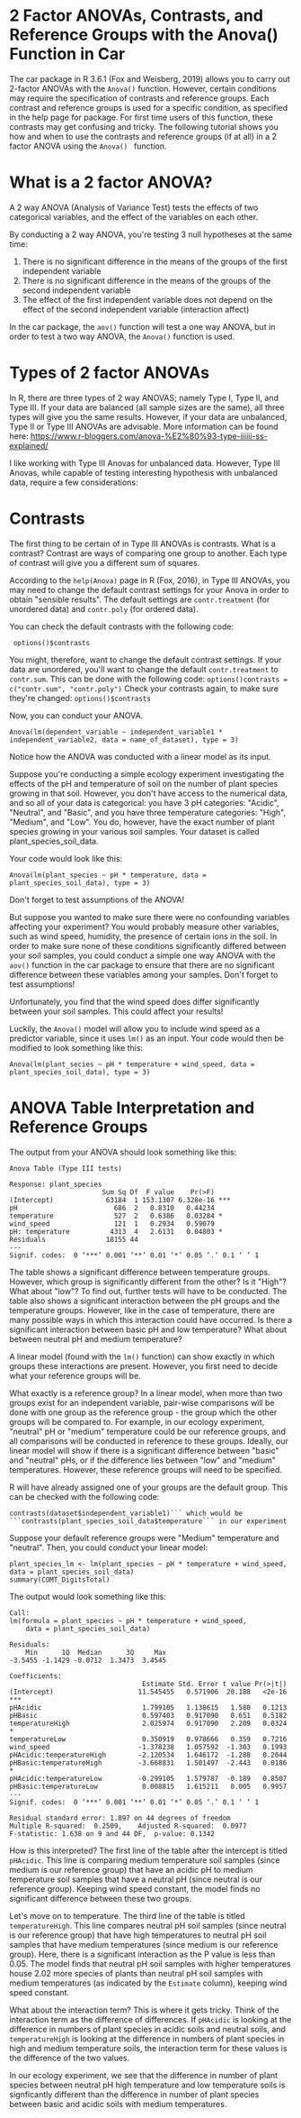 # 2 Factor ANOVAs, Contrasts, and Reference Groups with the Anova() Function in Car
The car package in R 3.6.1 (Fox and Weisberg, 2019) allows you to carry out 2-factor ANOVAs with the ```Anova()``` function. However, certain conditions may require the specification of contrasts and reference groups. Each contrast and reference groups is used for a specific condition, as specified in the help page for package. For first time users of this function, these contrasts may get confusing and tricky. The following tutorial shows you how and when to use the contrasts and reference groups (if at all) in a 2 factor ANOVA using the ```Anova() ``` function.

# What is a 2 factor ANOVA?
A 2 way ANOVA (Analysis of Variance Test) tests the effects of two categorical variables, and the effect of the variables on each other. 

By conducting a 2 way ANOVA, you're testing 3 null hypotheses at the same time:
1) There is no significant difference in the means of the groups of the first independent variable
2) There is no significant difference in the means of the groups of the second independent variable
3) The effect of the first independent variable does not depend on the effect of the second independent variable (interaction affect)

In the car package, the ```aov()``` function will test a one way ANOVA, but in order to test a two way ANOVA, the ```Anova()``` function is used.

# Types of 2 factor ANOVAs
In R, there are three types of 2 way ANOVAS; namely Type I, Type II, and Type III. If your data are balanced (all sample sizes are the same), all three types will give you the same results. However, if your data are unbalanced, Type II or Type III ANOVAs are advisable. More information can be found here: https://www.r-bloggers.com/anova-%E2%80%93-type-iiiiii-ss-explained/

I like working with Type III Anovas for unbalanced data. However, Type III Anovas, while capable of testing interesting hypothesis with unbalanced data, require a few considerations:

# Contrasts
The first thing to be certain of in Type III ANOVAs is contrasts. What is a contrast? Contrast are ways of comparing one group to another. Each type of contrast will give you a different sum of squares.

According to the ```help(Anova)``` page in R (Fox, 2016), in Type III ANOVAs, you may need to change the default contrast settings for your Anova in order to obtain "sensible results". The default settings are ```contr.treatment``` (for unordered data) and ```contr.poly``` (for ordered data). 

You can check the default contrasts with the following code:

``` options()$contrasts```

You might, therefore, want to change the default contrast settings. If your data are unordered, you'll want to change the default ```contr.treatment``` to ```contr.sum```. This can be done with the following code:
```options()contrasts = c("contr.sum", "contr.poly")```
Check your contrasts again, to make sure they're changed: ```options()$contrasts```

Now, you can conduct your ANOVA. 

```Anova(lm(dependent_variable ~ independent_variable1 * independent_variable2, data = name_of_dataset), type = 3)```

Notice how the ANOVA was conducted with a linear model as its input. 

Suppose you're conducting a simple ecology experiment investigating the effects of the pH and temperature of soil on the number of plant species growing in that soil. However, you don't have access to the numerical data, and so all of your data is categorical: you have 3 pH categories: "Acidic", "Neutral", and "Basic", and you have three temperature categories: "High", "Medium", and "Low". You do, however, have the exact number of plant species growing in your various soil samples. Your dataset is called plant_species_soil_data.

Your code would look like this:

```Anova(lm(plant_species ~ pH * temperature, data = plant_species_soil_data), type = 3) ```

Don't forget to test assumptions of the ANOVA!

But suppose you wanted to make sure there were no confounding variables affecting your experiment? You would probably measure other variables, such as wind speed, humidity, the presence of certain ions in the soil. In order to make sure none of these conditions significantly differed between your soil samples, you could conduct a simple one way ANOVA with the ```aov()``` function in the car package to ensure that there are no significant difference between these variables among your samples. Don't forget to test assumptions!

Unfortunately, you find that the wind speed does differ significantly between your soil samples. This could affect your results! 

Luckily, the ```Anova()``` model will allow you to include wind speed as a predictor variable, since it uses ```lm()``` as an input. Your code would then be modified to look something like this:

```Anova(lm(plant_secies ~ pH * temperature + wind_speed, data = plant_species_soil_data), type = 3)```

# ANOVA Table Interpretation and Reference Groups

The output from your ANOVA should look something like this:
```
Anova Table (Type III tests)

Response: plant_species
                       Sum Sq Df  F value    Pr(>F)    
(Intercept)             63184  1 153.1307 6.328e-16 ***
pH                        686  2   0.8310   0.44234    
temperature               527  2   0.6386   0.03284 *  
wind_speed                121  1   0.2934   0.59079    
pH: temperature          4313  4   2.6131   0.04803 *  
Residuals               18155 44                       
---
Signif. codes:  0 ‘***’ 0.001 ‘**’ 0.01 ‘*’ 0.05 ‘.’ 0.1 ‘ ’ 1

```
The table shows a significant difference between temperature groups. However, which group is significantly different from the other? Is it "High"? What about "low"? To find out, further tests will have to be conducted. The table also shows a significant interaction between the pH groups and the temperature groups. However, like in the case of temperature, there are many possible ways in which this interaction could have occurred. Is there a significant interaction between basic pH and low temperature? What about between neutral pH and medium temperature? 

A linear model (found with the ```lm()``` function) can show exactly in which groups these interactions are present. However, you first need to decide what your reference groups will be.

What exactly is a reference group? In a linear model, when more than two groups exist for an independent variable, pair-wise comparisons will be done with one group as the reference group - the group which the other groups will be compared to. For example, in our ecology experiment, "neutral" pH or "medium" temperature could be our reference groups, and all comparisons will be conducted in reference to these groups. Ideally, our linear model will show if there is a significant difference between "basic" and "neutral" pHs, or if the difference lies between "low" and "medium" temperatures. However, these reference groups will need to be specified. 

R will have already assigned one of your groups are the default group. This can be checked with the following code:
```
contrasts(dataset$independent_variable1)``` which would be ```contrasts(plant_species_soil_data$temperature``` in our experiment
```
Suppose your default reference groups were "Medium" temperature and "neutral". Then, you could conduct your linear model:
``` 
plant_species_lm <- lm(plant_species ~ pH * temperature + wind_speed, data = plant_species_soil_data)
summary(COMT_DigitsTotal) 
```
The output would look something like this:
```
Call:
lm(formula = plant_species ~ pH * temperature + wind_speed, 
    data = plant_species_soil_data)

Residuals:
    Min      1Q  Median      3Q     Max 
-3.5455 -1.1429 -0.0712  1.3473  3.4545 

Coefficients:
                                 Estimate Std. Error t value Pr(>|t|)    
(Intercept)                     11.545455   0.571906  20.188   <2e-16 ***
pHAcidic                         1.799105   1.138615   1.580   0.1213    
pHBasic                          0.597403   0.917090   0.651   0.5182    
temperatureHigh                  2.025974   0.917090   2.209   0.0324 *  
temperatureLow                   0.350919   0.978666   0.359   0.7216    
wind_speed                      -1.378238   1.057592  -1.303   0.1993    
pHAcidic:temperatureHigh        -2.120534   1.646172  -1.288   0.2044    
pHBasic:temperatureHigh         -3.668831   1.501497  -2.443   0.0186 *  
pHAcidic:temperatureLow         -0.299105   1.579787  -0.189   0.8507    
pHBasic:temperatureLow           0.008815   1.615211   0.005   0.9957    
---
Signif. codes:  0 ‘***’ 0.001 ‘**’ 0.01 ‘*’ 0.05 ‘.’ 0.1 ‘ ’ 1

Residual standard error: 1.897 on 44 degrees of freedom
Multiple R-squared:  0.2509,	Adjusted R-squared:  0.0977 
F-statistic: 1.638 on 9 and 44 DF,  p-value: 0.1342
```
How is this interpreted? The first line of the table after the intercept is titled ```pHAcidic```. This line is comparing medium temperature soil samples (since medium is our reference group) that have an acidic pH to medium temperature soil samples that have a neutral pH (since neutral is our reference group). Keeping wind speed constant, the model finds no significant difference between these two groups.

Let's move on to temperature. The third line of the table is titled ```temperatureHigh```. This line compares neutral pH soil samples (since neutral is our reference group) that have high temperatures to neutral pH soil samples that have medium temperatures (since medium is our reference group). Here, there is a significant interaction as the P value is less than 0.05. The model finds that neutral pH soil samples with higher temperatures house 2.02 more species of plants than neutral pH soil samples with medium temperatures (as indicated by the ```Estimate``` column),  keeping wind speed constant.

What about the interaction term? This is where it gets tricky. Think of the interaction term as the difference of differences. If ```pHAcidic``` is looking at the difference in numbers of plant species in acidic soils and neutral soils, and ```temperatureHigh``` is looking at the difference in numbers of plant species in high and medium temperature soils, the interaction term for these values is the difference of the two values. 

In our ecology experiment, we see that the difference in number of plant species between neutral pH high temperature and low temperature soils is signficantly different than the difference in number of plant species between basic and acidic soils with medium temperatures. 


